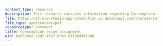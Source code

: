```yaml
---
content_type: resource
description: This resource contains information regarding Consumption
file: https://ol-ocw-studio-app-production.s3.amazonaws.com/courses/14-73-the-challenge-of-world-poverty-spring-2011/ba665de826d245970db3e1186dd81bd4_MIT14_73S11_consumption.pdf
file_type: application/pdf
resourcetype: Document
title: Consumption essay assignment
uid: ba665de8-26d2-4597-0db3-e1186dd81bd4
---
```

